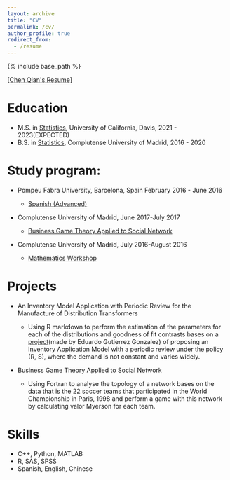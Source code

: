 ```yaml
---
layout: archive
title: "CV"
permalink: /cv/
author_profile: true
redirect_from:
  - /resume
---
```


{% include base_path %}

\[[Chen Qian's Resume](https:/ChenQian/files/CV.pdf)\]

Education
======
* M.S. in [Statistics](https://statistics.ucdavis.edu/), University of California, Davis, 2021 - 2023(EXPECTED)
* B.S. in [Statistics](https://estudiosestadisticos.ucm.es/), Complutense University of Madrid, 2016 - 2020


Study program:
======
* Pompeu Fabra University, Barcelona, Spain February 2016 - June 2016
  * [Spanish (Advanced)](https://www.upf.edu/web/idiomesupf/spanishprogram) 

* Complutense University of Madrid, June 2017-July 2017
  * [Business Game Theory Applied to Social Network](https://www.ucm.es/escuelacomplutense/b16) 

* Complutense University of Madrid, July 2016-August 2016
  * [Mathematics Workshop](https://estudiosestadisticos.ucm.es/taller-matematico-para-alumnos-de-nuevo-ingreso-en-el-grado-de-estadistica-aplicada) 

Projects
======
* An Inventory Model Application with Periodic Review for the Manufacture of Distribution Transformers
  * Using R markdown to perform the estimation of the parameters for each of the distributions and
goodness of fit contrasts bases on a [project](https://www.researchgate.net/publication/317445939_An_Inventory_Model_Application_with_Periodic_Review_for_the_Manufacture_of_Distribution_Transformers)(made by Eduardo Gutierrez Gonzalez) of proposing an
Inventory Application Model with a periodic review under the policy (R, S), where the demand is not
constant and varies widely.


* Business Game Theory Applied to Social Network
  * Using Fortran to analyse the topology of a network bases on the data that is the 22 soccer teams
that participated in the World Championship in Paris, 1998 and perform a game with this network by
calculating valor Myerson for each team.




Skills
======
* C++, Python, MATLAB
* R, SAS, SPSS
* Spanish, English, Chinese
